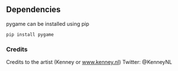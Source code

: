 ## Dependencies

pygame can be installed using pip

```pip install pygame```

### Credits

Credits to the artist (Kenney or www.kenney.nl)
Twitter: @KenneyNL


